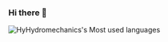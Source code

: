 ### Hi there 👋

![HyHydromechanics's Most used languages](https://github-readme-stats.vercel.app/api/top-langs?username=HyHydromechanics&show_icons=true&count_private=true&theme=gotham)
